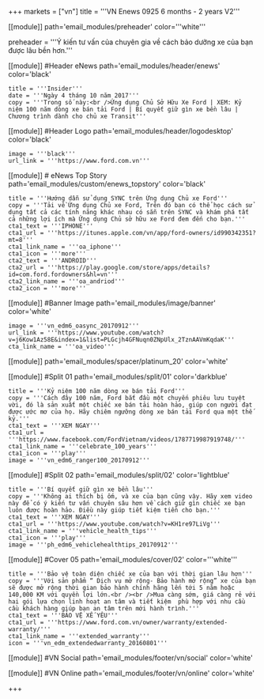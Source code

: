 +++
markets = ["vn"]
title = '''VN Enews 0925 6 months - 2 years V2'''

[[module]]
path='email_modules/preheader'
color='''white'''

preheader = '''Ý kiến tư vấn của chuyên gia về cách bảo dưỡng xe của bạn được lâu bền hơn.'''

[[module]] #Header eNews
path='email_modules/header/enews'
color='black'

	title = '''Insider'''
	date = '''Ngày 4 tháng 10 năm 2017'''
	copy = '''Trong số này:<br />Ứng dụng Chủ Sở Hữu Xe Ford | XEM: Kỷ niệm 100 năm dòng xe bán tải Ford | Bí quyết giữ gìn xe bền lâu | Chương trình dành cho chủ xe Transit'''

[[module]] #Header Logo
path='email_modules/header/logodesktop'
color='black'

	image = '''black'''
	url_link = '''https://www.ford.com.vn'''

[[module]] # eNews Top Story
path='email_modules/custom/enews_topstory'
color='black'

	title = '''Hướng dẫn sử dụng SYNC trên Ứng dụng Chủ xe Ford'''
	copy = '''Tải về Ứng dụng Chủ xe Ford, Trên đó bạn có thể học cách sử dụng tất cả các tính năng khác nhau có sẵn trên SYNC và khám phá tất cả những lợi ích mà Ứng dụng Chủ sở hữu xe Ford đem đến cho bạn.'''
	cta1_text = '''IPHONE'''
	cta1_url = '''https://itunes.apple.com/vn/app/ford-owners/id990342351?mt=8'''
	cta1_link_name = '''oa_iphone'''
	cta1_icon = '''more'''
    cta2_text = '''ANDROID'''
	cta2_url = '''https://play.google.com/store/apps/details?id=com.ford.fordowners&hl=vn'''
	cta2_link_name = '''oa_andriod'''
	cta2_icon = '''more'''

[[module]] #Banner Image
path='email_modules/image/banner'
color='white'

	image = '''vn_edm6_oasync_20170912'''
	url_link = '''https://www.youtube.com/watch?v=j6Kow1Az58E&index=1&list=PLGcjh4GFNuqn0ZNpUlx_2TznAAVmKqdaK'''
	cta_link_name = '''oa_video'''

[[module]]
path='email_modules/spacer/platinum_20'
color='white'

[[module]] #Split 01
path='email_modules/split/01'
color='darkblue'

	title = '''Kỷ niệm 100 năm dòng xe bán tải Ford'''
	copy = '''Cách đây 100 năm, Ford bắt đầu một chuyến phiêu lưu tuyệt vời, đó là sản xuất một chiếc xe bán tải hoàn hảo, giúp con người đạt được ước mơ của họ. Hãy chiêm ngưỡng dòng xe bán tải Ford qua một thế kỷ.'''
	cta1_text = '''XEM NGAY'''
	cta1_url = '''https://www.facebook.com/FordVietnam/videos/1787719987919748/'''
	cta1_link_name = '''celebrate_100_years'''
	cta1_icon = '''play'''
	image = '''vn_edm6_ranger100_20170912'''

[[module]] #Split 02
path='email_modules/split/02'
color='lightblue'

	title = '''Bí quyết giữ gìn xe bền lâu'''
	copy = '''Không ai thích bị ốm, và xe của bạn cũng vậy. Hãy xem video này để có ý kiến tư vấn chuyên sâu hơn về cách giữ gìn chiếc xe bạn luôn được hoàn hảo. Điều này giúp tiết kiệm tiền cho bạn.'''
	cta1_text = '''XEM NGAY'''
	cta1_url = '''https://www.youtube.com/watch?v=KH1re97LiVg'''
	cta1_link_name = '''vehicle_health_tips'''
	cta1_icon = '''play'''
	image = '''ph_edm6_vehiclehealthtips_20170912'''

[[module]] #Cover 05
path='email_modules/cover/02'
color='''white'''

	title = '''Bảo vệ toàn diện chiếc xe của bạn với thời gian lâu hơn'''
	copy = '''Với sản phẩm “ Dịch vụ mở rộng- Bảo hành mở rộng” xe của bạn sẽ được mở rộng thời gian bảo hành chính hãng lến tới 5 năm hoặc 140,000 KM với quyền lợi lớn.<br /><br />Mua càng sớm, giá càng rẻ với hai gói lựa chọn linh hoạt an tâm và tiết kiệm  phù hợp với nhu cầu cầu khách hàng giúp bạn an tâm trên mới hành trình.'''
	cta1_text = '''BẢO VỆ XẾ YÊU'''
	cta1_url = '''https://www.ford.com.vn/owner/warranty/extended-warranty/'''
	cta1_link_name = '''extended_warranty'''
	icon = '''vn_edm_extendedwarranty_20160801'''

[[module]] #VN Social
path='email_modules/footer/vn/social'
color='white'

[[module]] #VN Online
path='email_modules/footer/vn/online'
color='white'


+++